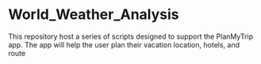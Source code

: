 # World_Weather_Analysis
This repository host a series of scripts designed to support the PlanMyTrip app. The app will help the user plan their vacation location, hotels, and route
